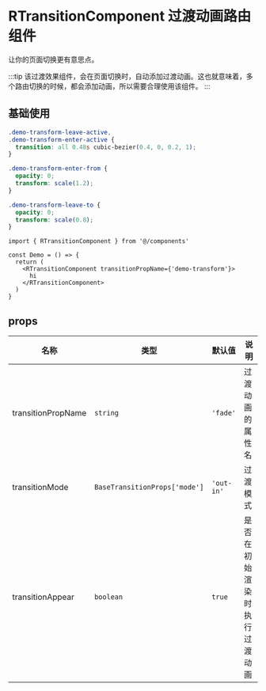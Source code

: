 # RTransitionComponent 过渡动画路由组件

让你的页面切换更有意思点。

:::tip
该过渡效果组件，会在页面切换时，自动添加过渡动画。这也就意味着，多个路由切换的时候，都会添加动画，所以需要合理使用该组件。
:::

## 基础使用

```css
.demo-transform-leave-active,
.demo-transform-enter-active {
  transition: all 0.48s cubic-bezier(0.4, 0, 0.2, 1);
}

.demo-transform-enter-from {
  opacity: 0;
  transform: scale(1.2);
}

.demo-transform-leave-to {
  opacity: 0;
  transform: scale(0.8);
}
```

```tsx
import { RTransitionComponent } from '@/components'

const Demo = () => {
  return (
    <RTransitionComponent transitionPropName={'demo-transform'}>
      hi
    </RTransitionComponent>
  )
}
```

## props

| 名称               | 类型                          | 默认值     | 说明                         |
| ------------------ | ----------------------------- | ---------- | ---------------------------- |
| transitionPropName | `string`                      | `'fade'`   | 过渡动画的属性名             |
| transitionMode     | `BaseTransitionProps['mode']` | `'out-in'` | 过渡模式                     |
| transitionAppear   | `boolean`                     | `true`     | 是否在初始渲染时执行过渡动画 |
